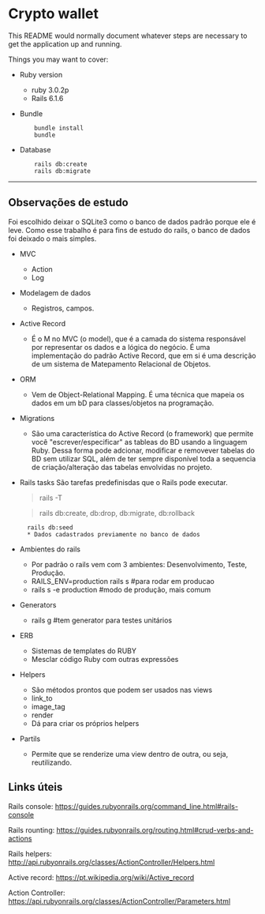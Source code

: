 # Crypto wallet

This README would normally document whatever steps are necessary to get the
application up and running.

Things you may want to cover:

* Ruby version
    - ruby 3.0.2p
    - Rails 6.1.6

* Bundle 
    ```
        bundle install
        bundle 
     ```

* Database
    ``` 
        rails db:create
        rails db:migrate
    ``` 

___
## Observações de estudo

Foi escolhido deixar o SQLite3 como o banco de dados padrão porque ele é leve. Como esse trabalho é para fins de estudo do rails, o banco de dados foi deixado o mais simples. 

- MVC
	 - Action
	 - Log
- Modelagem de dados
    - Registros, campos.

- Active Record
	- É o M no MVC (o model), que é a camada do sistema responsável por representar os dados e a lógica do negócio. É uma implementação do padrão Active Record, que em si é uma descrição de um sistema de Matepamento Relacional de Objetos.
- ORM
	- Vem de Object-Relational Mapping. É uma técnica que mapeia os dados em um bD para classes/objetos na programação.
- Migrations
	- São uma característica do Active Record (o framework) que permite você "escrever/especificar" as tableas do BD usando a linguagem Ruby.
	Dessa forma pode adcionar, modificar e removever tabelas do BD sem utilizar SQL, além de ter sempre disponível toda a sequencia de criação/alteração das tabelas envolvidas no projeto.

- Rails tasks
	São tarefas predefinisdas que o Rails pode executar.
	> rails -T 

	> rails db:create, db:drop, db:migrate, db:rollback

	> 
		rails db:seed
		* Dados cadastrados previamente no banco de dados
	>
	
- Ambientes do rails
	- Por padrão o rails vem com 3 ambientes: Desenvolvimento, Teste, Produção.
	- RAILS_ENV=production rails s #para rodar em producao
	- rails s -e production #modo de produção, mais comum

- Generators
	- rails g #tem generator para testes unitários

- ERB
	- Sistemas de templates do RUBY
	- Mesclar código Ruby com outras expressões

- Helpers
	- São métodos prontos que podem ser usados nas views
	- link_to 
	- image_tag
	- render
	- Dá para criar os próprios helpers

- Partils
	- Permite que se renderize uma view dentro de outra, ou seja, reutilizando.


## Links úteis

Rails console: https://guides.rubyonrails.org/command_line.html#rails-console

Rails rounting: https://guides.rubyonrails.org/routing.html#crud-verbs-and-actions

Rails helpers: http://api.rubyonrails.org/classes/ActionController/Helpers.html

Active record: https://pt.wikipedia.org/wiki/Active_record	

Action Controller: https://api.rubyonrails.org/classes/ActionController/Parameters.html